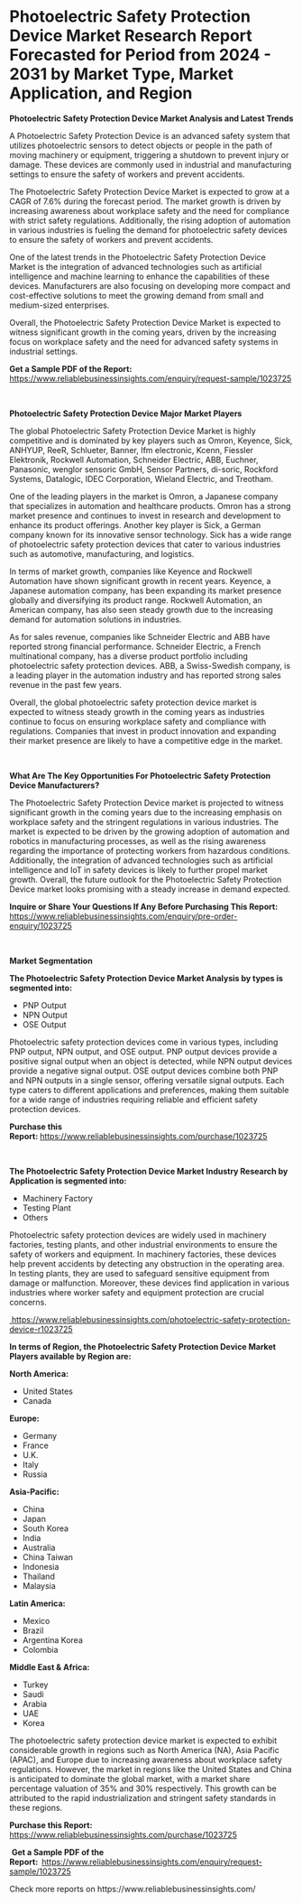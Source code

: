 <p><h1>Photoelectric Safety Protection Device Market Research Report Forecasted for Period from 2024 -  2031 by Market Type, Market Application, and Region</h1></p><p><strong>Photoelectric Safety Protection Device Market Analysis and Latest Trends</strong></p>
<p><p>A Photoelectric Safety Protection Device is an advanced safety system that utilizes photoelectric sensors to detect objects or people in the path of moving machinery or equipment, triggering a shutdown to prevent injury or damage. These devices are commonly used in industrial and manufacturing settings to ensure the safety of workers and prevent accidents.</p><p>The Photoelectric Safety Protection Device Market is expected to grow at a CAGR of 7.6% during the forecast period. The market growth is driven by increasing awareness about workplace safety and the need for compliance with strict safety regulations. Additionally, the rising adoption of automation in various industries is fueling the demand for photoelectric safety devices to ensure the safety of workers and prevent accidents.</p><p>One of the latest trends in the Photoelectric Safety Protection Device Market is the integration of advanced technologies such as artificial intelligence and machine learning to enhance the capabilities of these devices. Manufacturers are also focusing on developing more compact and cost-effective solutions to meet the growing demand from small and medium-sized enterprises.</p><p>Overall, the Photoelectric Safety Protection Device Market is expected to witness significant growth in the coming years, driven by the increasing focus on workplace safety and the need for advanced safety systems in industrial settings.</p></p>
<p><strong>Get a Sample PDF of the Report:&nbsp;</strong> <a href="https://www.reliablebusinessinsights.com/enquiry/request-sample/1023725">https://www.reliablebusinessinsights.com/enquiry/request-sample/1023725</a></p>
<p>&nbsp;</p>
<p><strong>Photoelectric Safety Protection Device Major Market Players</strong></p>
<p><p>The global Photoelectric Safety Protection Device Market is highly competitive and is dominated by key players such as Omron, Keyence, Sick, ANHYUP, ReeR, Schlueter, Banner, Ifm electronic, Kcenn, Fiessler Elektronik, Rockwell Automation, Schneider Electric, ABB, Euchner, Panasonic, wenglor sensoric GmbH, Sensor Partners, di-soric, Rockford Systems, Datalogic, IDEC Corporation, Wieland Electric, and Treotham.</p><p>One of the leading players in the market is Omron, a Japanese company that specializes in automation and healthcare products. Omron has a strong market presence and continues to invest in research and development to enhance its product offerings. Another key player is Sick, a German company known for its innovative sensor technology. Sick has a wide range of photoelectric safety protection devices that cater to various industries such as automotive, manufacturing, and logistics.</p><p>In terms of market growth, companies like Keyence and Rockwell Automation have shown significant growth in recent years. Keyence, a Japanese automation company, has been expanding its market presence globally and diversifying its product range. Rockwell Automation, an American company, has also seen steady growth due to the increasing demand for automation solutions in industries.</p><p>As for sales revenue, companies like Schneider Electric and ABB have reported strong financial performance. Schneider Electric, a French multinational company, has a diverse product portfolio including photoelectric safety protection devices. ABB, a Swiss-Swedish company, is a leading player in the automation industry and has reported strong sales revenue in the past few years.</p><p>Overall, the global photoelectric safety protection device market is expected to witness steady growth in the coming years as industries continue to focus on ensuring workplace safety and compliance with regulations. Companies that invest in product innovation and expanding their market presence are likely to have a competitive edge in the market.</p></p>
<p>&nbsp;</p>
<p><strong>What Are The Key Opportunities For Photoelectric Safety Protection Device Manufacturers?</strong></p>
<p><p>The Photoelectric Safety Protection Device market is projected to witness significant growth in the coming years due to the increasing emphasis on workplace safety and the stringent regulations in various industries. The market is expected to be driven by the growing adoption of automation and robotics in manufacturing processes, as well as the rising awareness regarding the importance of protecting workers from hazardous conditions. Additionally, the integration of advanced technologies such as artificial intelligence and IoT in safety devices is likely to further propel market growth. Overall, the future outlook for the Photoelectric Safety Protection Device market looks promising with a steady increase in demand expected.</p></p>
<p><strong>Inquire or Share Your Questions If Any Before Purchasing This Report:</strong> <a href="https://www.reliablebusinessinsights.com/enquiry/pre-order-enquiry/1023725">https://www.reliablebusinessinsights.com/enquiry/pre-order-enquiry/1023725</a></p>
<p>&nbsp;</p>
<p><strong>Market Segmentation</strong></p>
<p><strong>The Photoelectric Safety Protection Device Market Analysis by types is segmented into:</strong></p>
<p><ul><li>PNP Output</li><li>NPN Output</li><li>OSE Output</li></ul></p>
<p><p>Photoelectric safety protection devices come in various types, including PNP output, NPN output, and OSE output. PNP output devices provide a positive signal output when an object is detected, while NPN output devices provide a negative signal output. OSE output devices combine both PNP and NPN outputs in a single sensor, offering versatile signal outputs. Each type caters to different applications and preferences, making them suitable for a wide range of industries requiring reliable and efficient safety protection devices.</p></p>
<p><strong>Purchase this Report:&nbsp;</strong><a href="https://www.reliablebusinessinsights.com/purchase/1023725">https://www.reliablebusinessinsights.com/purchase/1023725</a></p>
<p>&nbsp;</p>
<p><strong>The Photoelectric Safety Protection Device Market Industry Research by Application is segmented into:</strong></p>
<p><ul><li>Machinery Factory</li><li>Testing Plant</li><li>Others</li></ul></p>
<p><p>Photoelectric safety protection devices are widely used in machinery factories, testing plants, and other industrial environments to ensure the safety of workers and equipment. In machinery factories, these devices help prevent accidents by detecting any obstruction in the operating area. In testing plants, they are used to safeguard sensitive equipment from damage or malfunction. Moreover, these devices find application in various industries where worker safety and equipment protection are crucial concerns.</p></p>
<p><a href="https://www.reliablebusinessinsights.com/photoelectric-safety-protection-device-r1023725">&nbsp;https://www.reliablebusinessinsights.com/photoelectric-safety-protection-device-r1023725</a></p>
<p><strong>In terms of Region, the Photoelectric Safety Protection Device Market Players available by Region are:</strong></p>
<p>
    <p> <strong> North America: </strong>
        <ul>
            <li>United States</li>
            <li>Canada</li>
        </ul>
        </p> 
    <p> <strong> Europe: </strong>
        <ul>
            <li>Germany</li>
            <li>France</li>
            <li>U.K.</li>
            <li>Italy</li>
            <li>Russia</li>
        </ul>
        </p> 
    <p> <strong> Asia-Pacific: </strong>
        <ul>
            <li>China</li>
            <li>Japan</li>
            <li>South Korea</li>
            <li>India</li>
            <li>Australia</li>
            <li>China Taiwan</li>
            <li>Indonesia</li>
            <li>Thailand</li>
            <li>Malaysia</li>
        </ul>
        </p> 
    <p> <strong> Latin America: </strong>
        <ul>
            <li>Mexico</li>
            <li>Brazil</li>
            <li>Argentina Korea</li>
            <li>Colombia</li>
        </ul>
        </p> 
    <p> <strong> Middle East & Africa: </strong>
        <ul>
            <li>Turkey</li>
            <li>Saudi</li>
            <li>Arabia</li>
            <li>UAE</li>
            <li>Korea</li>
        </ul>
    </p>
    </p>
<p><p>The photoelectric safety protection device market is expected to exhibit considerable growth in regions such as North America (NA), Asia Pacific (APAC), and Europe due to increasing awareness about workplace safety regulations. However, the market in regions like the United States and China is anticipated to dominate the global market, with a market share percentage valuation of 35% and 30% respectively. This growth can be attributed to the rapid industrialization and stringent safety standards in these regions.</p></p>
<p><strong>Purchase this Report: </strong><a href="https://www.reliablebusinessinsights.com/purchase/1023725">https://www.reliablebusinessinsights.com/purchase/1023725</a></p>
<p>&nbsp;<strong>Get a Sample PDF of the Report:&nbsp;&nbsp;</strong><a href="https://www.reliablebusinessinsights.com/enquiry/request-sample/1023725">https://www.reliablebusinessinsights.com/enquiry/request-sample/1023725</a></p>
<p><strong></strong></p>
<p>Check more reports on https://www.reliablebusinessinsights.com/</p>